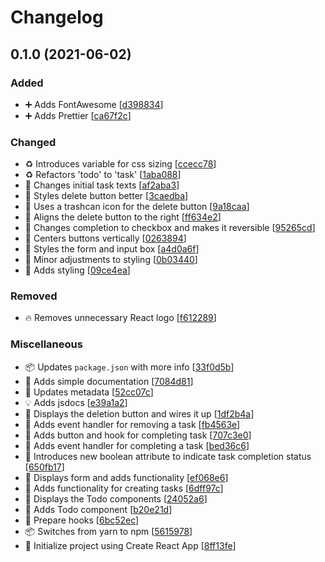 # Changelog

<a name="0.1.0"></a>
## 0.1.0 (2021-06-02)

### Added

- ➕ Adds FontAwesome [[d398834](https://github.com/SturmB/react-todo/commit/d398834729f1e3561e0e52da7d7b347470d865d4)]
- ➕ Adds Prettier [[ca67f2c](https://github.com/SturmB/react-todo/commit/ca67f2ccc32ae746251b55641130973b0c5245db)]

### Changed

- ♻️ Introduces variable for css sizing [[ccecc78](https://github.com/SturmB/react-todo/commit/ccecc7853556382f6113196080b7d57a9aed9f08)]
- ♻️ Refactors 'todo' to 'task' [[1aba088](https://github.com/SturmB/react-todo/commit/1aba088c78472eb2385218596d4fd1d631a5be02)]
- 💬 Changes initial task texts [[af2aba3](https://github.com/SturmB/react-todo/commit/af2aba3552b2e81fc2b4b721740dc8078a95d207)]
- 💄 Styles delete button better [[3caedba](https://github.com/SturmB/react-todo/commit/3caedba936938d3d5971b67abc7686d9821df4b2)]
- 💄 Uses a trashcan icon for the delete button [[9a18caa](https://github.com/SturmB/react-todo/commit/9a18caaaed92d384b38b043f3820c5867822acb4)]
- 💄 Aligns the delete button to the right [[ff634e2](https://github.com/SturmB/react-todo/commit/ff634e2d8542084c4aa11e039764c5c0270728b7)]
- 💄 Changes completion to checkbox and makes it reversible [[95265cd](https://github.com/SturmB/react-todo/commit/95265cd738f19d29ed623148da7a6e107a7498a9)]
- 💄 Centers buttons vertically [[0263894](https://github.com/SturmB/react-todo/commit/0263894b9fa14854e4e73fa394530e97c893fb41)]
- 💄 Styles the form and input box [[a4d0a6f](https://github.com/SturmB/react-todo/commit/a4d0a6f336d6c2e0b71512bffc0e06c49cb6c354)]
- 💄 Minor adjustments to styling [[0b03440](https://github.com/SturmB/react-todo/commit/0b034400d8be198b1d9eb6374f79d3c62522634a)]
- 💄 Adds styling [[09ce4ea](https://github.com/SturmB/react-todo/commit/09ce4ea2f0c76368a193cf15296987b98c6dc5f9)]

### Removed

- 🔥 Removes unnecessary React logo [[f612289](https://github.com/SturmB/react-todo/commit/f61228946b158fc599c27cac737d30e2962d081f)]

### Miscellaneous

- 📦 Updates `package.json` with more info [[33f0d5b](https://github.com/SturmB/react-todo/commit/33f0d5b991344d907f5f94ec5bcc29c69f38137d)]
- 📝 Adds simple documentation [[7084d81](https://github.com/SturmB/react-todo/commit/7084d8192cece22dca833b853181b8382397eb9e)]
- 📝 Updates metadata [[52cc07c](https://github.com/SturmB/react-todo/commit/52cc07c3c11bbee77958bcf0b417eb92f99a05ad)]
- 💡 Adds jsdocs [[e39a1a2](https://github.com/SturmB/react-todo/commit/e39a1a20ad45459837295309118b61c590f87c2b)]
- 🚧 Displays the deletion button and wires it up [[1df2b4a](https://github.com/SturmB/react-todo/commit/1df2b4a49072bce29b7763bb99b4f1365ec28b49)]
- 🚧 Adds event handler for removing a task [[fb4563e](https://github.com/SturmB/react-todo/commit/fb4563e83014702806aa7b37f89a78db1c200a26)]
- 🚧 Adds button and hook for completing task [[707c3e0](https://github.com/SturmB/react-todo/commit/707c3e0fb79e047812d775604929cec4855eec74)]
- 🚧 Adds event handler for completing a task [[bed36c6](https://github.com/SturmB/react-todo/commit/bed36c6f8060bfa175a5579004e245bdebe7022a)]
- 🚧 Introduces new boolean attribute to indicate task completion status [[650fb17](https://github.com/SturmB/react-todo/commit/650fb17e220f043fd32f44d73a989d54398737c9)]
- 🚧 Displays form and adds functionality [[ef068e6](https://github.com/SturmB/react-todo/commit/ef068e6179ff9564ee911caf61cc15928b9a31a0)]
- 🚧 Adds functionality for creating tasks [[6dff97c](https://github.com/SturmB/react-todo/commit/6dff97c3ed3bf0d0443e37595570ce345d9838a4)]
- 🚧 Displays the Todo components [[24052a6](https://github.com/SturmB/react-todo/commit/24052a6959b441fc2f90a57d63defac289a3a4f0)]
- 🚧 Adds Todo component [[b20e21d](https://github.com/SturmB/react-todo/commit/b20e21d4d11676db4f11ba40644a4d0058f69849)]
- 🚧 Prepare hooks [[6bc52ec](https://github.com/SturmB/react-todo/commit/6bc52ec701a4b18869745b3d8d33846c51d9785d)]
- 📦 Switches from yarn to npm [[5615978](https://github.com/SturmB/react-todo/commit/561597833bc057221b878234f678a0f93f1fef93)]
- 🎉 Initialize project using Create React App [[8ff13fe](https://github.com/SturmB/react-todo/commit/8ff13fea7f3788bdb6c7d9bf694a911a4c4fc622)]


